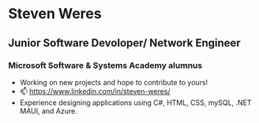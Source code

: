 # Steven Weres
## Junior Software Devoloper/ Network Engineer
### Microsoft Software & Systems Academy alumnus
- Working on new projects and hope to contribute to yours!
- 📫 https://www.linkedin.com/in/steven-weres/
- Experience designing applications using C#, HTML, CSS, mySQL, .NET MAUI, and Azure. 

<!---
sgweres/sgweres is a ✨ special ✨ repository because its `README.md` (this file) appears on your GitHub profile.
You can click the Preview link to take a look at your changes.
--->
